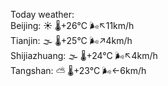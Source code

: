 Today weather:  
Beijing: ☀️   🌡️+26°C 🌬️↖11km/h  
Tianjin: 🌫  🌡️+25°C 🌬️↗4km/h  
Shijiazhuang: 🌫  🌡️+24°C 🌬️↖4km/h  
Tangshan: ⛅️  🌡️+23°C 🌬️←6km/h  
